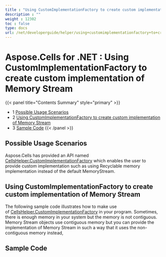 ```yaml
---
title : "Using CustomImplementationFactory to create custom implementation of Memory Stream" 
description : "" 
weight : 12302 
toc : false
type: docs
url: /net/developerguide/helper/using+customimplementationfactory+to+create+custom+implementation+of+memory+stream/
---
```


# Aspose.Cells for .NET : Using CustomImplementationFactory to create custom implementation of Memory Stream


{{< panel title="Contents Summary" style="primary" >}}
*   1 [Possible Usage Scenarios](#possible-usage-scenarios)
*   2 [Using CustomImplementationFactory to create custom implementation of Memory Stream](#using-customimplementationfactory-to-create-custom-implementation-of-memory-stream)
*   3 [Sample Code](#sample-code)
{{< /panel >}}
 

## Possible Usage Scenarios

Aspose.Cells has provided an API named [CellsHelper.CustomImplementationFactory](https://apireference.aspose.com/net/cells/aspose.cells/cellshelper/properties/customimplementationfactory) which enables the user to provide custom implementation such as using Recyclable memory implementation instead of the default MemoryStream.

## Using CustomImplementationFactory to create custom implementation of Memory Stream

The following sample code illustrates how to make use of [CellsHelper.CustomImplementationFactory](https://apireference.aspose.com/net/cells/aspose.cells/cellshelper/properties/customimplementationfactory) in your program. Sometimes, there is enough memory in your system but the memory is not contiguous. Memory Stream objects use contiguous memory but you can provide the implementation of Memory Stream in such a way that it uses the non-contiguous memory instead,

## Sample Code

